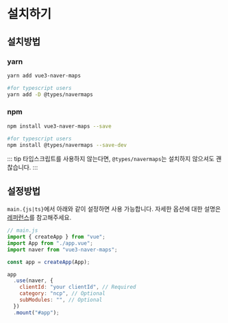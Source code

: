 # 설치하기

## 설치방법

### yarn

```bash
yarn add vue3-naver-maps

#for typescript users
yarn add -D @types/navermaps
```

### npm

```bash
npm install vue3-naver-maps --save

#for typescript users
npm install @types/navermaps --save-dev
```

::: tip
타입스크립트를 사용하지 않는다면, `@types/navermaps`는 설치하지 않으셔도 괜찮습니다.
:::

## 설정방법

`main.{js|ts}`에서 아래와 같이 설정하면 사용 가능합니다. 자세한 옵션에 대한 설명은 [레퍼런스]('../../../reference/#설치옵션')를 참고해주세요.

```javascript
// main.js
import { createApp } from "vue";
import App from "./app.vue";
import naver from "vue3-naver-maps";

const app = createApp(App);

app
  .use(naver, {
    clientId: "your clientId", // Required
    category: "ncp", // Optional
    subModules: "", // Optional
  })
  .mount("#app");
```
